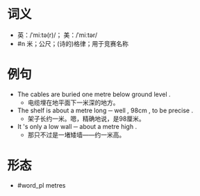 # 词义
- 英：/ˈmiːtə(r)/； 美：/ˈmiːtər/
- #n 米；公尺；(诗的)格律；用于竞赛名称
# 例句
- The cables are buried one metre below ground level .
	- 电缆埋在地平面下一米深的地方。
- The shelf is about a metre long ─ well , 98cm , to be precise .
	- 架子长约一米。嗯，精确地说，是98厘米。
- It 's only a low wall ─ about a metre high .
	- 那只不过是一堵矮墙——约一米高。
# 形态
- #word_pl metres
